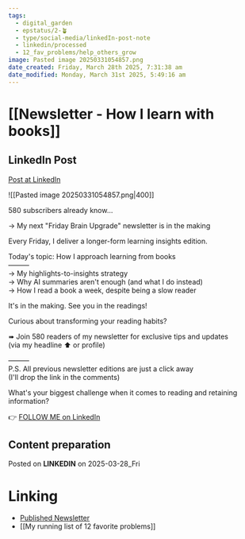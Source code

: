```yaml
---
tags:
  - digital_garden
  - epstatus/2-🪴
  - type/social-media/linkedIn-post-note
  - linkedin/processed
  - 12_fav_problems/help_others_grow
image: Pasted image 20250331054857.png
date_created: Friday, March 28th 2025, 7:31:38 am
date_modified: Monday, March 31st 2025, 5:49:16 am
---
```

# [[Newsletter - How I learn with books]]
## LinkedIn Post
[Post at LinkedIn](https://www.linkedin.com/posts/sebastiankamilli_580-subscribers-already-know-my-next-activity-7311281041946599424-lFpA?utm_source=share&utm_medium=member_desktop&rcm=ACoAAA1M1pkBgWCYPhT45EpfLiHzViQqRWNCIv4)

![[Pasted image 20250331054857.png|400]]

580 subscribers already know...  
  
→ My next "Friday Brain Upgrade" newsletter is in the making  
  
Every Friday, I deliver a longer-form learning insights edition.  
  
Today's topic: How I approach learning from books  
———  
→ My highlights-to-insights strategy  
→ Why AI summaries aren't enough (and what I do instead)  
→ How I read a book a week, despite being a slow reader  
  
It's in the making. See you in the readings!  
  
Curious about transforming your reading habits?  
  
➠ Join 580 readers of my newsletter for exclusive tips and updates  
(via my headline ⬆︎ or profile)  
  
———  
P.S. All previous newsletter editions are just a click away  
(I'll drop the link in the comments)  
  
What's your biggest challenge when it comes to reading and retaining information?


👉 [FOLLOW ME on LinkedIn](https://www.linkedin.com/comm/mynetwork/discovery-see-all?usecase=PEOPLE_FOLLOWS&followMember=sebastiankamilli)

## Content preparation



Posted on **LINKEDIN** on 2025-03-28_Fri
# Linking
+ [Published Newsletter](https://pages.quintsmart.com/posts/i-ve-spent-100-hours-perfecting-my-reading-system-steal-it-in-5-minutes-the-friday-brain-upgrade)
+ [[My running list of 12 favorite problems]]